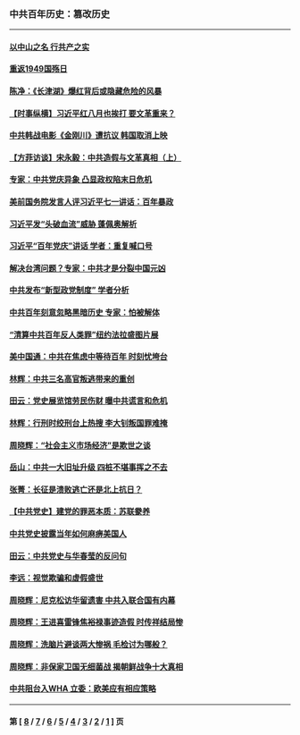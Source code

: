 ### 中共百年历史：篡改历史
---
#### [以中山之名 行共产之实](../../pages/nf1176115/n13346437.md?11120430) 
#### [重返1949国殇日](../../pages/nf1176115/n13346372.md?11120430) 
#### [陈净：《长津湖》爆红背后或隐藏危险的风暴](../../pages/nf1176115/n13314364.md?11120430) 
#### [【时事纵横】习近平红八月也挨打 要文革重来？](../../pages/nf1176115/n13231393.md?11120430) 
#### [中共韩战电影《金刚川》遭抗议 韩国取消上映](../../pages/nf1176115/n13219114.md?11120430) 
#### [【方菲访谈】宋永毅：中共造假与文革真相（上）](../../pages/nf1176115/n13200760.md?11120430) 
#### [专家：中共党庆异象 凸显政权陷末日危机](../../pages/nf1176115/n13067084.md?11120430) 
#### [美前国务院发言人评习近平七一讲话：百年暴政](../../pages/nf1176115/n13066986.md?11120430) 
#### [习近平发“头破血流”威胁 蓬佩奥解析](../../pages/nf1176115/n13063604.md?11120430) 
#### [习近平“百年党庆”讲话 学者：重复喊口号](../../pages/nf1176115/n13061411.md?11120430) 
#### [解决台湾问题？专家：中共才是分裂中国元凶](../../pages/nf1176115/n13060811.md?11120430) 
#### [中共发布“新型政党制度” 学者分析](../../pages/nf1176115/n13056354.md?11120430) 
#### [中共百年刻意忽略黑暗历史 专家：怕被解体](../../pages/nf1176115/n13056056.md?11120430) 
#### [“清算中共百年反人类罪”纽约法拉盛图片展](../../pages/nf1176115/n13052220.md?11120430) 
#### [美中国通：中共在焦虑中等待百年 时刻忧垮台](../../pages/nf1176115/n13048820.md?11120430) 
#### [林辉：中共三名高官叛逃带来的重创](../../pages/nf1176115/n13035206.md?11120430) 
#### [田云：党史展览馆劳民伤财 曝中共谎言和危机](../../pages/nf1176115/n13033900.md?11120430) 
#### [林辉：行刑时绞刑台上热搜 李大钊叛国罪难掩](../../pages/nf1176115/n13031965.md?11120430) 
#### [周晓辉：“社会主义市场经济”是欺世之谈](../../pages/nf1176115/n13024090.md?11120430) 
#### [岳山：中共一大旧址升级 四桩不堪事挥之不去](../../pages/nf1176115/n13021697.md?11120430) 
#### [张菁：长征是溃败逃亡还是北上抗日？](../../pages/nf1176115/n13020585.md?11120430) 
#### [【中共党史】建党的罪恶本质：苏联豢养](../../pages/nf1176115/n13011888.md?11120430) 
#### [中共党史披露当年如何麻痹美国人](../../pages/nf1176115/n12966400.md?11120430) 
#### [田云：中共党史与华春莹的反问句](../../pages/nf1176115/n12765178.md?11120430) 
#### [李远：视觉欺骗和虚假盛世](../../pages/nf1176115/n12993376.md?11120430) 
#### [周晓辉：尼克松访华留遗害 中共入联合国有内幕](../../pages/nf1176115/n12991422.md?11120430) 
#### [周晓辉：王进喜雷锋焦裕禄事迹造假 时传祥结局惨](../../pages/nf1176115/n12985497.md?11120430) 
#### [周晓辉：洗脑片避谈两大惨祸 毛检讨为哪般？](../../pages/nf1176115/n12971285.md?11120430) 
#### [周晓辉：非保家卫国无细菌战 揭朝鲜战争十大真相](../../pages/nf1176115/n12954161.md?11120430) 
#### [中共阻台入WHA 立委：欧美应有相应策略](../../pages/nf1176115/n12939343.md?11120430) 

---
#### 第 [ [8](./8.md?11120430) / [7](./7.md?11120430) / [6](./6.md?11120430) / [5](./5.md?11120430) / [4](./4.md?11120430) / [3](./3.md?11120430) / [2](./2.md?11120430) / [1](./1.md?11120430) ] 页
